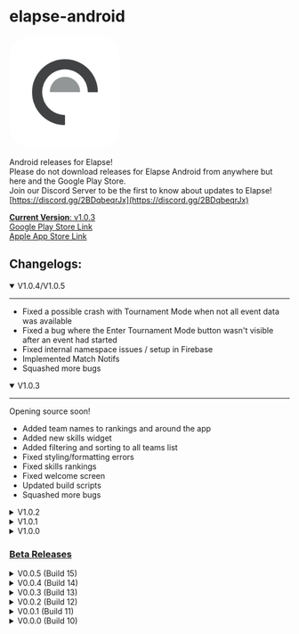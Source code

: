 # elapse-android
<img src="elapseLogo.png" alt="elapse logo" width="200px" style="border-radius: 20%;"/>

Android releases for Elapse!  
Please do not download releases for Elapse Android from anywhere but here and the Google Play Store.  
Join our Discord Server to be the first to know about updates to Elapse!
[https://discord.gg/2BDqbeqrJx](https://discord.gg/2BDqbeqrJx)  
  
<u>**Current Version**: v1.0.3</u>  
[Google Play Store Link](https://play.google.com/store/apps/details?id=com.elapseapp.elapse_app)  
[Apple App Store Link](https://apps.apple.com/ca/app/elapse/id6596757269
)

## Changelogs:
<details open>
<summary>V1.0.4/V1.0.5</summary>
<hr>

- Fixed a possible crash with Tournament Mode when not all event data was available
- Fixed a bug where the Enter Tournament Mode button wasn't visible after an event had started
- Fixed internal namespace issues / setup in Firebase
- Implemented Match Notifs
- Squashed more bugs

</details>

<details open>
<summary>V1.0.3</summary>
<hr>

Opening source soon!
- Added team names to rankings and around the app
- Added new skills widget
- Added filtering and sorting to all teams list
- Fixed styling/formatting errors
- Fixed skills rankings
- Fixed welcome screen
- Updated build scripts
- Squashed more bugs

</details>

<details>
<summary>V1.0.2</summary>
<hr>

This is the version that was submitted to the Google Play Store!
- Fixed bugs with login
- Fixed crashes on Android
- Squashed more bugs

</details>

<details>
<summary>V1.0.1</summary>
<hr>

This android release is broken and will not open, and has been removed. Sorry!  
If it had worked, it would have
- Fixed issues with the app resetting your logged in state/resets without an internet connection
- Fixed crashes when loading world skills
- Fixed bugs with Scoutsheets
- Squashed more bugs

</details>

<details>
<summary>V1.0.0</summary>
<hr>

No major changes from Beta v0.0.5  
This is the version that was submitted to the App Store!

</details>
  
### <u>Beta Releases</u>

<details>
<summary>V0.0.5 (Build 15)</summary>
<hr>

This build fixes a lot of issues with tournament mode, groups and many of the other bugs from the previous build. If no bugs are present here, this build will be submitted for v1
- Added the ability for Elapse to be used without an account
- Added a reset password button
- Updated awards in team pages
- Updated refresh screen timeout
- Fixed ScoutSheets not saving between acounts
- Fixed issues with errors being thrown in tournaments
- Fixed issues with team members not updating
- Fixed users not being signed out if the account was deleted 
- Fixed issues with updating TM data
- Fixed issues with tournaments not loading correctly
- Fixed formatting and grammar issues
- Squashed more bugs

</details>

<details>
<summary>V0.0.4 (Build 14)</summary>
<hr>

<b>Please make sure to uninstall any instance of elapse before installing this update!</b> We've made several breaking changes since last update.
- Fixed a major breaking bug
- Squashed more bugs

</details>

<details>
<summary>V0.0.3 (Build 13)</summary>
<hr>

Make sure to uninstall any previous versions before installing V0.0.3, due to some breaking updates in this version!  
  
- Added pull-to-refresh
- Added Upcoming Local events
- Added Account Settings page
- Added/updated groups
- Updated styling/formatting on numerous pages
- Updated settings
- Updated email display (now blurred by default)
- Updated Scoutsheets
- Updated Scoutsheet Photos, saving metadata to images
- Updated onboarding
- Updated deleting account requiring re-auth
- Fixed numerous white screens
- Fixed formatting errors
- Fixed sign in issues
- Fixed account deletion
- Squashed more bugs!

And much much more!
</details>

<details>
<summary>V0.0.2 (Build 12)</summary>
<hr>

- Fixed numerous white screens
- Fixed various bugs
</details>

<details>
<summary>V0.0.1 (Build 11)</summary>
<hr>

- Fixed sign in/out bugs
- Fixed white screens at launch
</details>

<details>
<summary>V0.0.0 (Build 10)</summary>
<hr>

- Added a sign out button  
- Fixed creating ScoutSheets without a tournament
- Fixed TeamGroup creation
- Fixed World Skills and TrueSkill rankings not properly showing the correct data for the selected season in tournament rankings  
- Fixed user sign ins  
- Fixed white screens on the world skills and upcoming signature events pages  
- Fixed handling cases where a team is not included in the teams list but is in the schedule  
- Fixed issue with onboarding navigation  
- Fixed loading data prior checking state of user login  
- Fixed AWP % not rounding  
- Fixed various other bugs, formatting errors, and typos
</details>